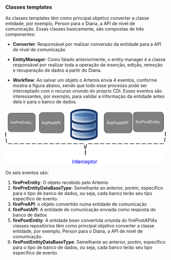 ### Classes templates

As classes templates têm como principal objetivo converter a classe entidade, por exemplo, Person para o Diana, a API de nível de comunicação. Essas classes basicamente, são compostas de três componentes:

* **Converter**: Responsável por realizar conversão da entidade para a API de nível de comunicação

* **EntityManager**: Como falado anteriormente, o entity manager é a classe responsável por realizar toda a operação de inserção, edição, remoção e recuperação de dados a partir do Diana.

* **Workflow**: Ao salvar um objeto o Artemis envia 4 eventos, conforme mostra a figura abaixo, sendo que todo esse processo pode ser interceptado com o recurso oriundo do próprio CDI. Esses eventos são interessantes, por exemplo, para validar a informação da entidade antes dela ir para o banco de dados.

![](../../images/integration-artemis.png)

Os seis eventos são:

1. **firePreEntity**: O objeto recebido pelo Artemis
2. **firePreEntityDataBaseType**: Semelhante ao anterior, porém, específico para o tipo de banco de dados, ou seja, cada banco terão seu tipo específico de evento.
3. **firePreAPI**: o objeto convertido numa entidade de comunicação
4. **firePostAPI**: A entidade de comunicação enviada como resposta do banco de dados
5. **firePostEntity**: A entidade bean convertida oriunda do firePostAPIAs classes repositórios têm como principal objetivo converter a classe entidade, por exemplo, Person para o Diana, a API de nível de comunicação.
6. **firePostEntityDataBaseType**: Semelhante ao anterior, porém, específico para o tipo de banco de dados, ou seja, cada banco terão seu tipo específico de evento.



